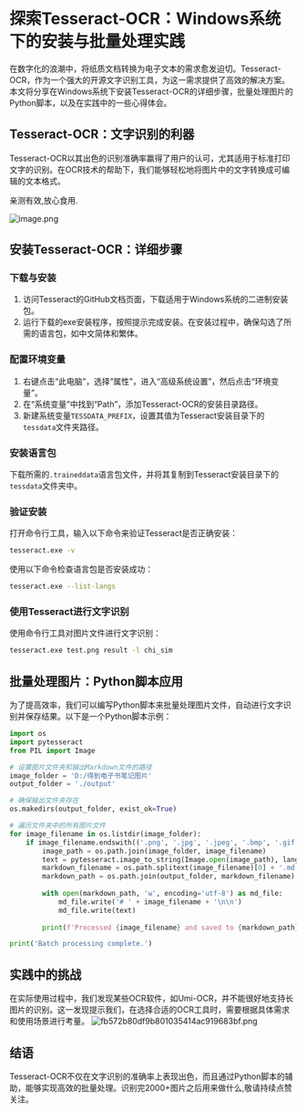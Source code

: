 # 探索Tesseract-OCR：Windows系统下的安装与批量处理实践

在数字化的浪潮中，将纸质文档转换为电子文本的需求愈发迫切。Tesseract-OCR，作为一个强大的开源文字识别工具，为这一需求提供了高效的解决方案。本文将分享在Windows系统下安装Tesseract-OCR的详细步骤，批量处理图片的Python脚本，以及在实践中的一些心得体会。

## Tesseract-OCR：文字识别的利器

Tesseract-OCR以其出色的识别准确率赢得了用户的认可，尤其适用于标准打印文字的识别。在OCR技术的帮助下，我们能够轻松地将图片中的文字转换成可编辑的文本格式。

亲测有效,放心食用.

![image.png](https://cdn.jsdelivr.net/gh/duanbiao2000/BlogGallery/picture/20240604193251.png)

## 安装Tesseract-OCR：详细步骤

### 下载与安装

1. 访问Tesseract的GitHub文档页面，下载适用于Windows系统的二进制安装包。
2. 运行下载的exe安装程序，按照提示完成安装。在安装过程中，确保勾选了所需的语言包，如中文简体和繁体。

### 配置环境变量

1. 右键点击“此电脑”，选择“属性”，进入“高级系统设置”，然后点击“环境变量”。
2. 在“系统变量”中找到“Path”，添加Tesseract-OCR的安装目录路径。
3. 新建系统变量`TESSDATA_PREFIX`，设置其值为Tesseract安装目录下的`tessdata`文件夹路径。

### 安装语言包

下载所需的`.traineddata`语言包文件，并将其复制到Tesseract安装目录下的`tessdata`文件夹中。

### 验证安装

打开命令行工具，输入以下命令来验证Tesseract是否正确安装：

```bash
tesseract.exe -v
```

使用以下命令检查语言包是否安装成功：

```bash
tesseract.exe --list-langs
```

### 使用Tesseract进行文字识别

使用命令行工具对图片文件进行文字识别：

```bash
tesseract.exe test.png result -l chi_sim
```

## 批量处理图片：Python脚本应用

为了提高效率，我们可以编写Python脚本来批量处理图片文件，自动进行文字识别并保存结果。以下是一个Python脚本示例：

```python
import os
import pytesseract
from PIL import Image

# 设置图片文件夹和输出Markdown文件的路径
image_folder = 'D:/得到电子书笔记图片'
output_folder = './output'

# 确保输出文件夹存在
os.makedirs(output_folder, exist_ok=True)

# 遍历文件夹中的所有图片文件
for image_filename in os.listdir(image_folder):
    if image_filename.endswith(('.png', '.jpg', '.jpeg', '.bmp', '.gif')):
        image_path = os.path.join(image_folder, image_filename)
        text = pytesseract.image_to_string(Image.open(image_path), lang='chi_sim+eng')
        markdown_filename = os.path.splitext(image_filename)[0] + '.md'
        markdown_path = os.path.join(output_folder, markdown_filename)
        
        with open(markdown_path, 'w', encoding='utf-8') as md_file:
            md_file.write('# ' + image_filename + '\n\n')
            md_file.write(text)
        
        print(f'Processed {image_filename} and saved to {markdown_path}')

print('Batch processing complete.')
```

## 实践中的挑战

在实际使用过程中，我们发现某些OCR软件，如Umi-OCR，并不能很好地支持长图片的识别。这一发现提示我们，在选择合适的OCR工具时，需要根据具体需求和使用场景进行考量。
![fb572b80df9b801035414ac919683bf.png](https://cdn.jsdelivr.net/gh/duanbiao2000/BlogGallery/picture/fb572b80df9b801035414ac919683bf.png)

## 结语

Tesseract-OCR不仅在文字识别的准确率上表现出色，而且通过Python脚本的辅助，能够实现高效的批量处理。识别完2000+图片之后用来做什么,敬请持续点赞关注。


